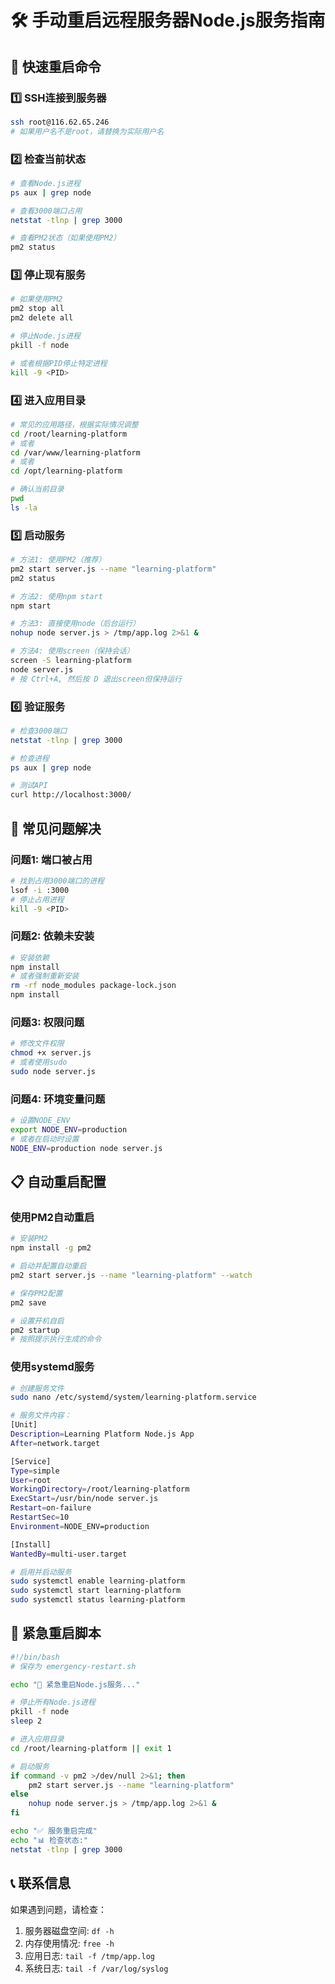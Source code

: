 # 🛠️ 手动重启远程服务器Node.js服务指南

## 🚀 快速重启命令

### 1️⃣ SSH连接到服务器
```bash
ssh root@116.62.65.246
# 如果用户名不是root，请替换为实际用户名
```

### 2️⃣ 检查当前状态
```bash
# 查看Node.js进程
ps aux | grep node

# 查看3000端口占用
netstat -tlnp | grep 3000

# 查看PM2状态（如果使用PM2）
pm2 status
```

### 3️⃣ 停止现有服务
```bash
# 如果使用PM2
pm2 stop all
pm2 delete all

# 停止Node.js进程
pkill -f node

# 或者根据PID停止特定进程
kill -9 <PID>
```

### 4️⃣ 进入应用目录
```bash
# 常见的应用路径，根据实际情况调整
cd /root/learning-platform
# 或者
cd /var/www/learning-platform
# 或者
cd /opt/learning-platform

# 确认当前目录
pwd
ls -la
```

### 5️⃣ 启动服务
```bash
# 方法1: 使用PM2（推荐）
pm2 start server.js --name "learning-platform"
pm2 status

# 方法2: 使用npm start
npm start

# 方法3: 直接使用node（后台运行）
nohup node server.js > /tmp/app.log 2>&1 &

# 方法4: 使用screen（保持会话）
screen -S learning-platform
node server.js
# 按 Ctrl+A, 然后按 D 退出screen但保持运行
```

### 6️⃣ 验证服务
```bash
# 检查3000端口
netstat -tlnp | grep 3000

# 检查进程
ps aux | grep node

# 测试API
curl http://localhost:3000/
```

## 🔧 常见问题解决

### 问题1: 端口被占用
```bash
# 找到占用3000端口的进程
lsof -i :3000
# 停止占用进程
kill -9 <PID>
```

### 问题2: 依赖未安装
```bash
# 安装依赖
npm install
# 或者强制重新安装
rm -rf node_modules package-lock.json
npm install
```

### 问题3: 权限问题
```bash
# 修改文件权限
chmod +x server.js
# 或者使用sudo
sudo node server.js
```

### 问题4: 环境变量问题
```bash
# 设置NODE_ENV
export NODE_ENV=production
# 或者在启动时设置
NODE_ENV=production node server.js
```

## 📋 自动重启配置

### 使用PM2自动重启
```bash
# 安装PM2
npm install -g pm2

# 启动并配置自动重启
pm2 start server.js --name "learning-platform" --watch

# 保存PM2配置
pm2 save

# 设置开机自启
pm2 startup
# 按照提示执行生成的命令
```

### 使用systemd服务
```bash
# 创建服务文件
sudo nano /etc/systemd/system/learning-platform.service

# 服务文件内容：
[Unit]
Description=Learning Platform Node.js App
After=network.target

[Service]
Type=simple
User=root
WorkingDirectory=/root/learning-platform
ExecStart=/usr/bin/node server.js
Restart=on-failure
RestartSec=10
Environment=NODE_ENV=production

[Install]
WantedBy=multi-user.target

# 启用并启动服务
sudo systemctl enable learning-platform
sudo systemctl start learning-platform
sudo systemctl status learning-platform
```

## 🚨 紧急重启脚本
```bash
#!/bin/bash
# 保存为 emergency-restart.sh

echo "🚨 紧急重启Node.js服务..."

# 停止所有Node.js进程
pkill -f node
sleep 2

# 进入应用目录
cd /root/learning-platform || exit 1

# 启动服务
if command -v pm2 >/dev/null 2>&1; then
    pm2 start server.js --name "learning-platform"
else
    nohup node server.js > /tmp/app.log 2>&1 &
fi

echo "✅ 服务重启完成"
echo "📊 检查状态:"
netstat -tlnp | grep 3000
```

## 📞 联系信息
如果遇到问题，请检查：
1. 服务器磁盘空间: `df -h`
2. 内存使用情况: `free -h`
3. 应用日志: `tail -f /tmp/app.log`
4. 系统日志: `tail -f /var/log/syslog` 